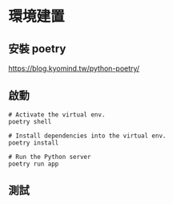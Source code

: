 
# 環境建置

## 安裝 poetry
https://blog.kyomind.tw/python-poetry/

## 啟動
```shell
# Activate the virtual env.
poetry shell

# Install dependencies into the virtual env.
poetry install

# Run the Python server
poetry run app
```

## 測試
```
```


